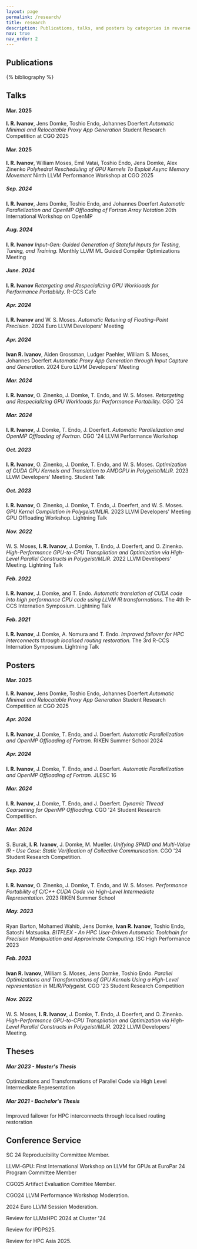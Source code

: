 ```yaml
---
layout: page
permalink: /research/
title: research
description: Publications, talks, and posters by categories in reverse chronological order.
nav: true
nav_order: 2
---
```


<!-- _pages/publications.md -->
## Publications
<div class="publications">

{% bibliography %}

</div>

## Talks

#### Mar. 2025
**I. R. Ivanov**,  Jens Domke, Toshio Endo, Johannes Doerfert
*Automatic Minimal and Relocatable Proxy App Generation*
Student Research Competition at CGO 2025

#### Mar. 2025
**I. R. Ivanov**, William Moses, Emil Vatai, Toshio Endo, Jens Domke, Alex Zinenko
*Polyhedral Rescheduling of GPU Kernels To Exploit Async Memory Movement*
Ninth LLVM Performance Workshop at CGO 2025

<!---
##### Sep. 2024
**I. R. Ivanov**
*Rescheduling GPU kernels to exploit modern hardware.*
RIKEN Joint Lab Seminar
--->

##### Sep. 2024
**I. R. Ivanov**, Jens Domke, Toshio Endo, and Johannes Doerfert
*Automatic Parallelization and OpenMP Offloading of Fortran Array Notation*
20th International Workshop on OpenMP

##### Aug. 2024
**I. R. Ivanov**
*Input-Gen: Guided Generation of Stateful Inputs for Testing, Tuning, and Training.*
Monthly LLVM ML Guided Compiler Optimizations Meeting

##### June. 2024
**I. R. Ivanov**
*Retargeting and Respecializing GPU Workloads for Performance Portability.*
R-CCS Cafe

##### Apr. 2024
**I. R. Ivanov** and W. S. Moses.
*Automatic Retuning of Floating-Point Precision.*
2024 Euro LLVM Developers' Meeting

##### Apr. 2024
**Ivan R. Ivanov**, Aiden Grossman, Ludger Paehler, William S. Moses, Johannes Doerfert
*Automatic Proxy App Generation through Input Capture and Generation.*
2024 Euro LLVM Developers' Meeting

##### Mar. 2024
**I. R. Ivanov**, O. Zinenko, J. Domke, T. Endo, and W. S. Moses.
*Retargeting and Respecializing GPU Workloads for Performance Portability.*
CGO '24

##### Mar. 2024
**I. R. Ivanov**, J. Domke, T. Endo, J. Doerfert.
*Automatic Parallelization and OpenMP Offloading of Fortran.*
CGO '24 LLVM Performance Workshop

##### Oct. 2023
**I. R. Ivanov**, O. Zinenko, J. Domke, T. Endo, and W. S. Moses.
*Optimization of CUDA GPU Kernels and Translation to AMDGPU in Polygeist/MLIR.* 2023 LLVM Developers' Meeting. Student Talk

##### Oct. 2023
**I. R. Ivanov**, O. Zinenko, J. Domke, T. Endo, J. Doerfert, and W. S. Moses.
*GPU Kernel Compilation in Polygeist/MLIR.*
2023 LLVM Developers' Meeting GPU Offloading Workshop. Lightning Talk

##### Nov. 2022
W. S. Moses, **I. R. Ivanov**, J. Domke, T. Endo, J. Doerfert, and O. Zinenko.
*High-Performance GPU-to-CPU Transpilation and Optimization via High-Level Parallel Constructs in Polygeist/MLIR.* 2022 LLVM Developers' Meeting. Lightning Talk

##### Feb. 2022
**I. R. Ivanov**, J. Domke, and T. Endo. *Automatic translation
of CUDA code into high performance CPU code using LLVM IR transformations.* The
4th R-CCS Internation Symposium. Lightning Talk

##### Feb. 2021
**I. R. Ivanov**, J. Domke, A. Nomura and T. Endo.
*Improved failover for HPC interconnects through localised routing
restoration.* The 3rd R-CCS Internation Symposium. Lightning Talk

## Posters

#### Mar. 2025
**I. R. Ivanov**,  Jens Domke, Toshio Endo, Johannes Doerfert
*Automatic Minimal and Relocatable Proxy App Generation*
Student Research Competition at CGO 2025

##### Apr. 2024
**I. R. Ivanov**, J. Domke, T. Endo, and J. Doerfert.
*Automatic Parallelization and OpenMP Offloading of Fortran.*
RIKEN Summer School 2024

##### Apr. 2024
**I. R. Ivanov**, J. Domke, T. Endo, and J. Doerfert.
*Automatic Parallelization and OpenMP Offloading of Fortran.*
JLESC 16

##### Mar. 2024
**I. R. Ivanov**, J. Domke, T. Endo, and J. Doerfert.
*Dynamic Thread Coarsening for OpenMP Offloading.*
CGO '24 Student Research Competition.

##### Mar. 2024
S. Burak, **I. R. Ivanov**, J. Domke, M. Mueller.
*Unifying SPMD and Multi-Value IR - Use Case: Static Verification of Collective Communication.*
CGO '24 Student Research Competition.

##### Sep. 2023
**I. R. Ivanov**, O. Zinenko, J. Domke, T. Endo, and W. S. Moses.
*Performance Portability of C/C++ CUDA Code via High-Level Intermediate Representation*. 2023 RIKEN Summer School

##### May. 2023
Ryan Barton, Mohamed Wahib, Jens Domke, **Ivan R. Ivanov**, Toshio Endo, Satoshi Matsuoka.
*BITFLEX - An HPC User-Driven Automatic Toolchain for Precision Manipulation and Approximate Computing.* ISC High Performance 2023

##### Feb. 2023
**Ivan R. Ivanov**, William S. Moses, Jens Domke, Toshio Endo. *Parallel Optimizations and Transformations of GPU Kernels Using a High-Level representation in MLIR/Polygeist.* CGO '23 Student Research Competition

##### Nov. 2022
W. S. Moses, **I. R. Ivanov**, J. Domke, T. Endo, J. Doerfert, and O. Zinenko.
*High-Performance GPU-to-CPU Transpilation and Optimization via High-Level Parallel Constructs in Polygeist/MLIR.* 2022 LLVM Developers' Meeting. 

## Theses

##### Mar 2023 - Master's Thesis
Optimizations and Transformations of Parallel Code via High Level Intermediate Representation

##### Mar 2021 - Bachelor's Thesis
Improved failover for HPC interconnects through localised routing restoration

## Conference Service

SC 24 Reproducibility Committee Member.

LLVM-GPU: First International Workshop on LLVM for GPUs at EuroPar 24 Program Committee Member

CGO25 Artifact Evaluation Comittee Member.

CGO24 LLVM Performance Workshop Moderation.

2024 Euro LLVM Session Moderation.

Review for LLMxHPC 2024 at Cluster '24

Review for IPDPS25.

Review for HPC Asia 2025.

<!---

## Other
Oversee GSOC project with input-gen etc
-->
